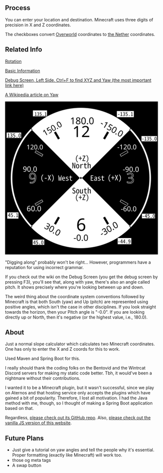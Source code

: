 ## Process

You can enter your location and destination. Minecraft uses three digits of precision in X and Z coordinates.

The checkboxes convert [Overworld](https://minecraft.fandom.com/wiki/Overworld) coordinates to [the Nether](https://minecraft.wiki/w/The_Nether) coordinates.

## Related Info

[Rotation](https://minecraft.wiki/w/Rotation)

[Basic Information](https://minecraft.wiki/w/Chunk_format/Entity/Rotation_(yaw))

[Debug Screen, Left Side. Ctrl+F to find XYZ and Yaw (the most important link here)](https://minecraft.wiki/w/Debug_screen#Left_side)

[A Wikipedia article on Yaw](https://en.wikipedia.org/wiki/Yaw_(rotation))

![A circular diagram showing yaw angles in degrees mapped to clock positions, with labelled cardinal directions (North, South, East, West) and axis notations (+X, -X, +Z, -Z).](https://github.com/FlyingSaturn/yawcalc-web/raw/refs/heads/main/yaw-angles.svg)

"Digging along" probably won't be right... However, programmers have a reputation for using incorrect grammar.

If you check out the wiki on the Debug Screen (you get the debug screen by pressing F3), you'll see that, along with yaw, there's also an angle called pitch. It shows precisely where you're looking between up and down.

The weird thing about the coordinate system conventions followed by Minecraft is that both South (yaw) and Up (pitch) are represented using positive angles, which isn't the case in other disciplines. If you look straight towards the horizon, then your Pitch angle is "-0.0". If you are looking directly up or North, then it's negative (or the highest value, i.e., 180.0).

## About

Just a normal slope calculator which calculates two Minecraft coordinates. One has only to enter the X and Z coords for this to work. 

Used Maven and Spring Boot for this.

I really should thank the coding folks on the Bentovid and the Wintrcat Discord servers for making my static code better. Tbh, it would've been a nightmare without their contributions.

I wanted it to be a Minecraft plugin, but it wasn't successful, since we play on Aternos and that hosting service only accepts the plugins which have gained a bit of popularity. Therefore, I lost all motivation. I had the Java method with me, though, so I thought of making a Spring Boot application based on that.

Regardless, [please check out its GitHub repo](https://github.com/FlyingSaturn/yaw-calculator). Also, [please check out the vanilla JS version of this website](https://github.com/FlyingSaturn/yawcalc).

## Future Plans

- Just give a tutorial on yaw angles and tell the people why it's essential. Proper formatting (exactly like Minecraft) will work too.
- those og meta tags
- A swap button
